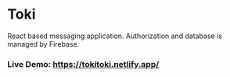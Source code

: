 # Toki
React based messaging application. Authorization and database is managed by Firebase.
### Live Demo: https://tokitoki.netlify.app/
